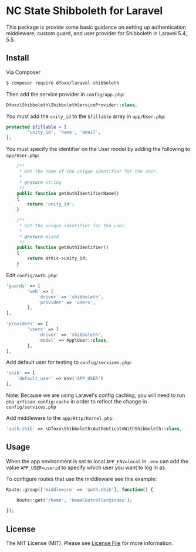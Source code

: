 # NC State Shibboleth for Laravel

This package is provide some basic guidance on setting up authentication middleware,
custom guard, and user provider for Shibboleth in Laravel 5.4, 5.5.

## Install

Via Composer

``` bash
$ composer require dfoxx/laravel-shibboleth
```

Then add the service provider in `config/app.php`:
``` php
Dfoxx\Shibboleth\ShibbolethServiceProvider::class,
```
You must add the `unity_id` to the `$fillable` array in `app/User.php`:
``` php
protected $fillable = [
        'unity_id', 'name', 'email',
];
```

You must specify the identifier on the User model by adding the following to `app/User.php`:
``` php
    /**
     * Get the name of the unique identifier for the user.
     *
     * @return string
     */
    public function getAuthIdentifierName()
    {
        return 'unity_id';
    }

    /**
     * Get the unique identifier for the user.
     *
     * @return mixed
     */
    public function getAuthIdentifier()
    {
        return $this->unity_id;
    }
```

Edit `config/auth.php`:
``` php
'guards' => [
        'web' => [
            'driver' => 'shibboleth',
            'provider' => 'users',
        ],
],

'providers' => [
        'users' => [
            'driver' => 'shibboleth',
            'model' => App\User::class,
        ],
],
```

Add default user for testing to `config/services.php`:
```php
'shib' => [
    'default_user' => env('APP_USER')
],
```
Note: Because we are using Laravel's config caching, you will need to run `php artisan config:cache` in order to reflect the change in `config/services.php`

Add middleware to the `app/Http/Kernel.php`:
``` php
'auth.shib' => \Dfoxx\Shibboleth\AuthenticateWithShibboleth::class,
```

## Usage

When the app environment is set to local `APP_ENV=local` in `.env` can add the value
`APP_USER=userid` to specify which user you want to log in as.

To configure routes that use the middleware see this example:
``` php
Route::group(['middleware' => 'auth.shib'], function() {

    Route::get('/home', 'HomeController@index');

});
```

## License

The MIT License (MIT). Please see [License File](LICENSE.md) for more information.
